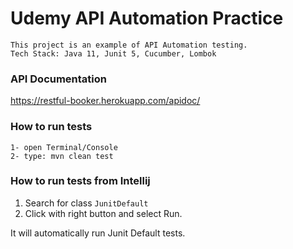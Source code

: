 # Udemy API Automation Practice

    This project is an example of API Automation testing.
    Tech Stack: Java 11, Junit 5, Cucumber, Lombok

### API Documentation

https://restful-booker.herokuapp.com/apidoc/

### How to run tests
    1- open Terminal/Console
    2- type: mvn clean test

### How to run tests from Intellij
1) Search for class `JunitDefault`
2) Click with right button and select Run.

It will automatically run Junit Default tests.


